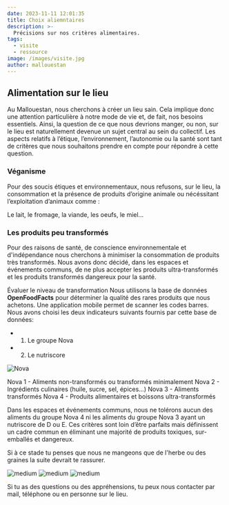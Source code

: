 ```yaml
---
date: 2023-11-11 12:01:35
title: Choix aliemntaires
description: >-
  Précisions sur nos critères alimentaires. 
tags:
  - visite
  - ressource
image: /images/visite.jpg
author: mallouestan
---
```

## Alimentation sur le lieu
Au Mallouestan, nous cherchons à créer un lieu sain. Cela implique donc une attention particulière à notre mode de vie et, de fait, nos besoins essentiels. Ainsi, la question de ce que nous devrions manger, ou non, sur le lieu est naturellement devenue un sujet central au sein du collectif. Les aspects relatifs à l’étique, l’environnement, l’autonomie ou la santé sont tant de critères que nous souhaitons prendre en compte pour répondre à cette question.


### Véganisme
Pour des soucis étiques et environnementaux, nous refusons, sur le lieu, la consommation et la présence de produits d’origine animale ou nécéssitant l’exploitation d’animaux comme :

Le lait, le fromage, la viande, les oeufs, le miel…


### Les produits peu transformés 
Pour des raisons de santé, de conscience environnementale et d'indépendance nous cherchons  à minimiser la consommation de produits très transformés. Nous avons donc décidé, dans les espaces et événements communs, de ne plus accepter les produits ultra-transformés et les produits transformés dangereux pour la santé. 


Évaluer le niveau de transformation
Nous utilisons la base de données **OpenFoodFacts** pour déterminer la qualité des rares produits que nous achetons. Une application mobile permet de scanner les codes barres. Nous avons choisi les deux indicateurs suivants fournis par cette base de données:

- 1. Le groupe Nova 

- 2. Le nutriscore

![Nova](../images/NOVA.png)

Nova 1 - Aliments non-transformés ou transformés minimalement
Nova 2 - Ingrédients culinaires (huile, sucre, sel, épices…)
Nova 3 - Aliments transformés
Nova 4 - Produits alimentaires et boissons ultra-transformés

Dans les espaces et événements communs, nous ne tolérons aucun des aliments du groupe Nova 4 ni les aliments du groupe Nova 3 ayant un nutriscore de D ou E. 
Ces critères sont loin d’être parfaits mais définissent un cadre commun en éliminant une majorité de produits toxiques, sur-emballés et dangereux.

Si à ce stade tu penses que nous ne mangeons que de l'herbe ou des graines la suite devrait te rassurer.

![medium](../images/Burger.jpg) 
![medium](../images/paintomate.jpg) 
![medium](../images/Tarte.jpg)



Si tu as des questions ou des appréhensions, tu peux nous contacter par mail, téléphone ou en personne sur le lieu.
